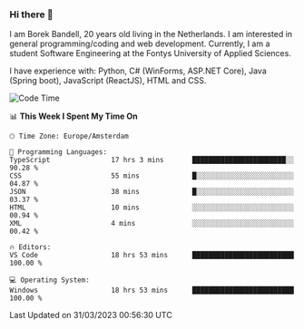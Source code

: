 ### Hi there 👋

I am Borek Bandell, 20 years old living in the Netherlands. I am interested in general programming/coding and web development. Currently, I am a student Software Engineering at the Fontys University of Applied Sciences.

I have experience with: Python, C# (WinForms, ASP.NET Core), Java (Spring boot), JavaScript (ReactJS), HTML and CSS.

<!--START_SECTION:waka-->
![Code Time](http://img.shields.io/badge/Code%20Time-492%20hrs%201%20min-blue)

📊 **This Week I Spent My Time On** 

```text
🕑︎ Time Zone: Europe/Amsterdam

💬 Programming Languages: 
TypeScript               17 hrs 3 mins       ███████████████████████░░   90.28 % 
CSS                      55 mins             █░░░░░░░░░░░░░░░░░░░░░░░░   04.87 % 
JSON                     38 mins             █░░░░░░░░░░░░░░░░░░░░░░░░   03.37 % 
HTML                     10 mins             ░░░░░░░░░░░░░░░░░░░░░░░░░   00.94 % 
XML                      4 mins              ░░░░░░░░░░░░░░░░░░░░░░░░░   00.42 % 

🔥 Editors: 
VS Code                  18 hrs 53 mins      █████████████████████████   100.00 % 

💻 Operating System: 
Windows                  18 hrs 53 mins      █████████████████████████   100.00 % 
```


 Last Updated on 31/03/2023 00:56:30 UTC
<!--END_SECTION:waka-->

<!--**tcBorek2002/tcBorek2002** is a ✨ _special_ ✨ repository because its `README.md` (this file) appears on your GitHub profile.

Here are some ideas to get you started:

- 🔭 I’m currently working on ...
- 🌱 I’m currently learning ...
- 👯 I’m looking to collaborate on ...
- 🤔 I’m looking for help with ...
- 💬 Ask me about ...
- 📫 How to reach me: ...
- 😄 Pronouns: ...
- ⚡ Fun fact: ...
-->

